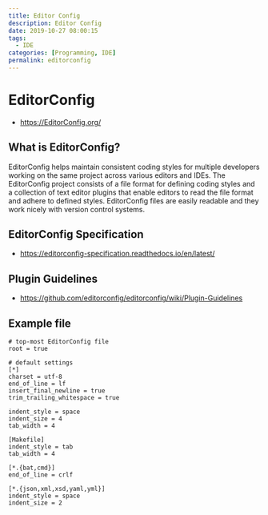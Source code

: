 ```yaml
---
title: Editor Config
description: Editor Config
date: 2019-10-27 08:00:15
tags:
  - IDE
categories: [Programming, IDE]
permalink: editorconfig
---
```


# EditorConfig
- https://EditorConfig.org/

## What is EditorConfig?
EditorConfig helps maintain consistent coding styles for multiple developers working on the same project across various editors and IDEs. The EditorConfig project consists of a file format for defining coding styles and a collection of text editor plugins that enable editors to read the file format and adhere to defined styles. EditorConfig files are easily readable and they work nicely with version control systems.

## EditorConfig Specification
- https://editorconfig-specification.readthedocs.io/en/latest/

## Plugin Guidelines
- https://github.com/editorconfig/editorconfig/wiki/Plugin-Guidelines

## Example file

```
# top-most EditorConfig file
root = true

# default settings
[*]
charset = utf-8
end_of_line = lf
insert_final_newline = true
trim_trailing_whitespace = true

indent_style = space
indent_size = 4
tab_width = 4

[Makefile]
indent_style = tab
tab_width = 4

[*.{bat,cmd}]
end_of_line = crlf

[*.{json,xml,xsd,yaml,yml}]
indent_style = space
indent_size = 2
```
